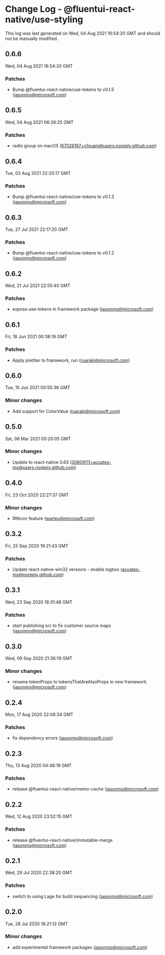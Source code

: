 # Change Log - @fluentui-react-native/use-styling

This log was last generated on Wed, 04 Aug 2021 16:54:20 GMT and should not be manually modified.

<!-- Start content -->

## 0.6.6

Wed, 04 Aug 2021 16:54:20 GMT

### Patches

- Bump @fluentui-react-native/use-tokens to v0.1.5 (jasonmo@microsoft.com)

## 0.6.5

Wed, 04 Aug 2021 06:26:25 GMT

### Patches

- radio group on macOS (67026167+chiuam@users.noreply.github.com)

## 0.6.4

Tue, 03 Aug 2021 22:33:17 GMT

### Patches

- Bump @fluentui-react-native/use-tokens to v0.1.3 (jasonmo@microsoft.com)

## 0.6.3

Tue, 27 Jul 2021 22:17:20 GMT

### Patches

- Bump @fluentui-react-native/use-tokens to v0.1.2 (jasonmo@microsoft.com)

## 0.6.2

Wed, 21 Jul 2021 22:55:40 GMT

### Patches

- expose use-tokens in framework package (jasonmo@microsoft.com)

## 0.6.1

Fri, 18 Jun 2021 00:38:19 GMT

### Patches

- Apply prettier to framework, run (ruaraki@microsoft.com)

## 0.6.0

Tue, 15 Jun 2021 00:55:36 GMT

### Minor changes

- Add support for ColorValue (ruaraki@microsoft.com)

## 0.5.0

Sat, 06 Mar 2021 00:20:05 GMT

### Minor changes

- Update to react-native 0.63 (30809111+acoates-ms@users.noreply.github.com)

## 0.4.0

Fri, 23 Oct 2020 22:27:37 GMT

### Minor changes

- RNIcon feature (warleu@microsoft.com)

## 0.3.2

Fri, 25 Sep 2020 19:21:43 GMT

### Patches

- Update react-native-win32 versions - enable logbox (acoates-ms@noreply.github.com)

## 0.3.1

Wed, 23 Sep 2020 18:31:48 GMT

### Patches

- start publishing src to fix customer source maps (jasonmo@microsoft.com)

## 0.3.0

Wed, 09 Sep 2020 21:36:19 GMT

### Minor changes

- rename tokenProps to tokensThatAreAlsoProps in new framework (jasonmo@microsoft.com)

## 0.2.4

Mon, 17 Aug 2020 22:08:34 GMT

### Patches

- fix dependency errors (jasonmo@microsoft.com)

## 0.2.3

Thu, 13 Aug 2020 04:48:19 GMT

### Patches

- release @fluentui-react-native/memo-cache (jasonmo@microsoft.com)

## 0.2.2

Wed, 12 Aug 2020 23:52:15 GMT

### Patches

- release @fluentui-react-native/immutable-merge (jasonmo@microsoft.com)

## 0.2.1

Wed, 29 Jul 2020 22:38:20 GMT

### Patches

- switch to using Lage for build sequencing (jasonmo@microsoft.com)

## 0.2.0

Tue, 28 Jul 2020 18:21:12 GMT

### Minor changes

- add experimental framework packages (jasonmo@microsoft.com)
